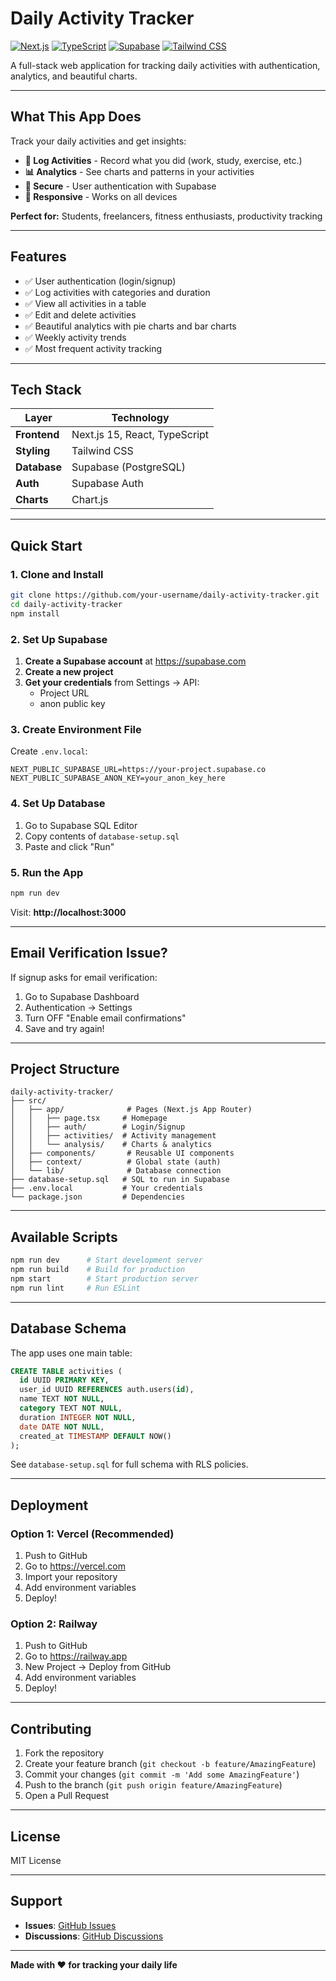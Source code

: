 # Daily Activity Tracker

[![Next.js](https://img.shields.io/badge/Next.js-15.5-black?logo=next.js)](https://nextjs.org/)
[![TypeScript](https://img.shields.io/badge/TypeScript-5.x-blue?logo=typescript)](https://www.typescriptlang.org/)
[![Supabase](https://img.shields.io/badge/Supabase-Database-green?logo=supabase)](https://supabase.com/)
[![Tailwind CSS](https://img.shields.io/badge/Tailwind-4.x-38B2AC?logo=tailwind-css)](https://tailwindcss.com/)

A full-stack web application for tracking daily activities with authentication, analytics, and beautiful charts.

---

## What This App Does

Track your daily activities and get insights:

- **📝 Log Activities** - Record what you did (work, study, exercise, etc.)
- **📊 Analytics** - See charts and patterns in your activities
- **🔐 Secure** - User authentication with Supabase
- **📱 Responsive** - Works on all devices

**Perfect for:** Students, freelancers, fitness enthusiasts, productivity tracking

---

## Features

- ✅ User authentication (login/signup)
- ✅ Log activities with categories and duration
- ✅ View all activities in a table
- ✅ Edit and delete activities
- ✅ Beautiful analytics with pie charts and bar charts
- ✅ Weekly activity trends
- ✅ Most frequent activity tracking

---

## Tech Stack

| Layer | Technology |
|-------|------------|
| **Frontend** | Next.js 15, React, TypeScript |
| **Styling** | Tailwind CSS |
| **Database** | Supabase (PostgreSQL) |
| **Auth** | Supabase Auth |
| **Charts** | Chart.js |

---

## Quick Start

### 1. Clone and Install

```bash
git clone https://github.com/your-username/daily-activity-tracker.git
cd daily-activity-tracker
npm install
```

### 2. Set Up Supabase

1. **Create a Supabase account** at https://supabase.com
2. **Create a new project**
3. **Get your credentials** from Settings → API:
   - Project URL
   - anon public key

### 3. Create Environment File

Create `.env.local`:

```env
NEXT_PUBLIC_SUPABASE_URL=https://your-project.supabase.co
NEXT_PUBLIC_SUPABASE_ANON_KEY=your_anon_key_here
```

### 4. Set Up Database

1. Go to Supabase SQL Editor
2. Copy contents of `database-setup.sql`
3. Paste and click "Run"

### 5. Run the App

```bash
npm run dev
```

Visit: **http://localhost:3000**

---

## Email Verification Issue?

If signup asks for email verification:

1. Go to Supabase Dashboard
2. Authentication → Settings
3. Turn OFF "Enable email confirmations"
4. Save and try again!

---

## Project Structure

```
daily-activity-tracker/
├── src/
│   ├── app/              # Pages (Next.js App Router)
│   │   ├── page.tsx     # Homepage
│   │   ├── auth/        # Login/Signup
│   │   ├── activities/  # Activity management
│   │   └── analysis/    # Charts & analytics
│   ├── components/       # Reusable UI components
│   ├── context/          # Global state (auth)
│   └── lib/              # Database connection
├── database-setup.sql   # SQL to run in Supabase
├── .env.local           # Your credentials
└── package.json         # Dependencies
```

---

## Available Scripts

```bash
npm run dev      # Start development server
npm run build    # Build for production
npm start        # Start production server
npm run lint     # Run ESLint
```

---

## Database Schema

The app uses one main table:

```sql
CREATE TABLE activities (
  id UUID PRIMARY KEY,
  user_id UUID REFERENCES auth.users(id),
  name TEXT NOT NULL,
  category TEXT NOT NULL,
  duration INTEGER NOT NULL,
  date DATE NOT NULL,
  created_at TIMESTAMP DEFAULT NOW()
);
```

See `database-setup.sql` for full schema with RLS policies.

---

## Deployment

### Option 1: Vercel (Recommended)

1. Push to GitHub
2. Go to https://vercel.com
3. Import your repository
4. Add environment variables
5. Deploy!

### Option 2: Railway

1. Push to GitHub
2. Go to https://railway.app
3. New Project → Deploy from GitHub
4. Add environment variables
5. Deploy!

---

## Contributing

1. Fork the repository
2. Create your feature branch (`git checkout -b feature/AmazingFeature`)
3. Commit your changes (`git commit -m 'Add some AmazingFeature'`)
4. Push to the branch (`git push origin feature/AmazingFeature`)
5. Open a Pull Request

---

## License

MIT License

---

## Support

- **Issues**: [GitHub Issues](https://github.com/your-username/daily-activity-tracker/issues)
- **Discussions**: [GitHub Discussions](https://github.com/your-username/daily-activity-tracker/discussions)

---

**Made with ❤️ for tracking your daily life**

